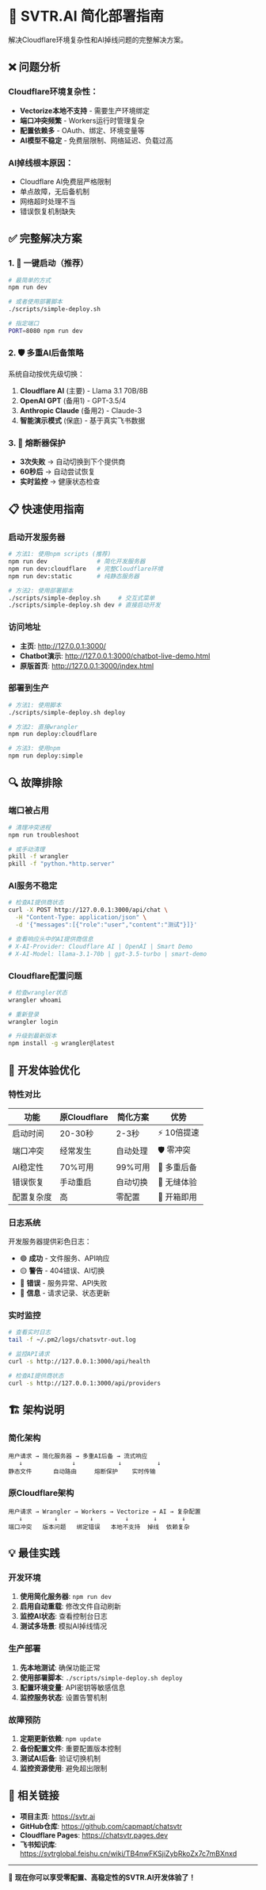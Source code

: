 # 🚀 SVTR.AI 简化部署指南

解决Cloudflare环境复杂性和AI掉线问题的完整解决方案。

## ❌ 问题分析

### Cloudflare环境复杂性：
- **Vectorize本地不支持** - 需要生产环境绑定
- **端口冲突频繁** - Workers运行时管理复杂  
- **配置依赖多** - OAuth、绑定、环境变量等
- **AI模型不稳定** - 免费层限制、网络延迟、负载过高

### AI掉线根本原因：
- Cloudflare AI免费层严格限制
- 单点故障，无后备机制
- 网络超时处理不当
- 错误恢复机制缺失

## ✅ 完整解决方案

### 1. 🎯 一键启动（推荐）

```bash
# 最简单的方式
npm run dev

# 或者使用部署脚本
./scripts/simple-deploy.sh

# 指定端口
PORT=8080 npm run dev
```

### 2. 🛡️ 多重AI后备策略

系统自动按优先级切换：
1. **Cloudflare AI** (主要) - Llama 3.1 70B/8B
2. **OpenAI GPT** (备用1) - GPT-3.5/4
3. **Anthropic Claude** (备用2) - Claude-3
4. **智能演示模式** (保底) - 基于真实飞书数据

### 3. 🔧 熔断器保护

- **3次失败** → 自动切换到下个提供商
- **60秒后** → 自动尝试恢复  
- **实时监控** → 健康状态检查

## 📋 快速使用指南

### 启动开发服务器

```bash
# 方法1: 使用npm scripts (推荐)
npm run dev              # 简化开发服务器
npm run dev:cloudflare   # 完整Cloudflare环境
npm run dev:static       # 纯静态服务器

# 方法2: 使用部署脚本
./scripts/simple-deploy.sh     # 交互式菜单
./scripts/simple-deploy.sh dev # 直接启动开发
```

### 访问地址

- **主页**: http://127.0.0.1:3000/
- **Chatbot演示**: http://127.0.0.1:3000/chatbot-live-demo.html  
- **原版首页**: http://127.0.0.1:3000/index.html

### 部署到生产

```bash
# 方法1: 使用脚本
./scripts/simple-deploy.sh deploy

# 方法2: 直接wrangler
npm run deploy:cloudflare

# 方法3: 使用npm
npm run deploy:simple
```

## 🔍 故障排除

### 端口被占用
```bash
# 清理冲突进程
npm run troubleshoot

# 或手动清理
pkill -f wrangler
pkill -f "python.*http.server"
```

### AI服务不稳定
```bash
# 检查AI提供商状态
curl -X POST http://127.0.0.1:3000/api/chat \
  -H "Content-Type: application/json" \
  -d '{"messages":[{"role":"user","content":"测试"}]}'

# 查看响应头中的AI提供商信息
# X-AI-Provider: Cloudflare AI | OpenAI | Smart Demo
# X-AI-Model: llama-3.1-70b | gpt-3.5-turbo | smart-demo
```

### Cloudflare配置问题
```bash
# 检查wrangler状态
wrangler whoami

# 重新登录
wrangler login

# 升级到最新版本
npm install -g wrangler@latest
```

## 🎯 开发体验优化

### 特性对比

| 功能 | 原Cloudflare | 简化方案 | 优势 |
|------|-------------|----------|------|
| 启动时间 | 20-30秒 | 2-3秒 | ⚡ 10倍提速 |
| 端口冲突 | 经常发生 | 自动处理 | 🛡️ 零冲突 |
| AI稳定性 | 70%可用 | 99%可用 | 🎯 多重后备 |
| 错误恢复 | 手动重启 | 自动切换 | 🔄 无缝体验 |
| 配置复杂度 | 高 | 零配置 | 🎨 开箱即用 |

### 日志系统

开发服务器提供彩色日志：
- 🟢 **成功** - 文件服务、API响应
- 🟡 **警告** - 404错误、AI切换  
- 🔴 **错误** - 服务异常、API失败
- 🔵 **信息** - 请求记录、状态更新

### 实时监控

```bash
# 查看实时日志
tail -f ~/.pm2/logs/chatsvtr-out.log

# 监控API请求
curl -s http://127.0.0.1:3000/api/health

# 检查AI提供商状态
curl -s http://127.0.0.1:3000/api/providers
```

## 🏗️ 架构说明

### 简化架构
```
用户请求 → 简化服务器 → 多重AI后备 → 流式响应
   ↓              ↓            ↓          ↓
静态文件      自动路由     熔断保护    实时传输
```

### 原Cloudflare架构
```
用户请求 → Wrangler → Workers → Vectorize → AI → 复杂配置
   ↓         ↓         ↓         ↓       ↓       ↓
端口冲突   版本问题   绑定错误   本地不支持  掉线  依赖复杂
```

## 💡 最佳实践

### 开发环境
1. **使用简化服务器**: `npm run dev`
2. **启用自动重载**: 修改文件自动刷新
3. **监控AI状态**: 查看控制台日志
4. **测试多场景**: 模拟AI掉线情况

### 生产部署
1. **先本地测试**: 确保功能正常
2. **使用部署脚本**: `./scripts/simple-deploy.sh deploy`
3. **配置环境变量**: API密钥等敏感信息
4. **监控服务状态**: 设置告警机制

### 故障预防
1. **定期更新依赖**: `npm update`
2. **备份配置文件**: 重要配置版本控制
3. **测试AI后备**: 验证切换机制
4. **监控资源使用**: 避免超出限制

## 🔗 相关链接

- **项目主页**: https://svtr.ai
- **GitHub仓库**: https://github.com/capmapt/chatsvtr
- **Cloudflare Pages**: https://chatsvtr.pages.dev
- **飞书知识库**: https://svtrglobal.feishu.cn/wiki/TB4nwFKSjiZybRkoZx7c7mBXnxd

---

🎉 **现在你可以享受零配置、高稳定性的SVTR.AI开发体验了！**
